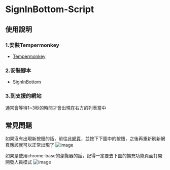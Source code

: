 # SignInBottom-Script

## 使用說明

### 1.安裝Tempermonkey

- [Tempermonkey](https://www.tampermonkey.net/index.php)

### 2.安裝腳本

- [SignInBottom](https://greasyfork.org/zh-TW/scripts/512116-signinbottom)

### 3.到支援的網站

通常會等待1~3秒的時間才會出現在右方的列表當中

## 常見問題

如果沒有出現新按鈕的話，前往此[網頁](https://cors-anywhere.herokuapp.com/https://coursesearch03.fcu.edu.tw/Service/Search.asmx/GetType2Result)，並按下下圖中的按鈕，之後再重新刷新網頁應該就可以正常出現了
![image](https://github.com/user-attachments/assets/639e4baf-5ef0-4f7f-9e49-8b4f64ae9c01)

如果是使用chrome-base的瀏覽器的話，記得一定要去下圖的擴充功能頁面打開開發人員模式
![image](https://github.com/user-attachments/assets/b628359d-7671-402e-a6b9-d01827927338)
